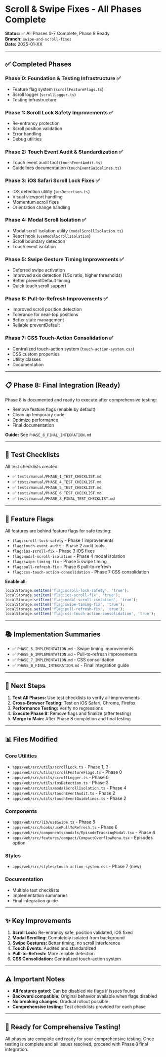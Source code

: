 # Scroll & Swipe Fixes - All Phases Complete

**Status:** ✅ All Phases 0-7 Complete, Phase 8 Ready  
**Branch:** `swipe-and-scroll-fixes`  
**Date:** 2025-01-XX

---

## ✅ Completed Phases

### Phase 0: Foundation & Testing Infrastructure ✅
- Feature flag system (`scrollFeatureFlags.ts`)
- Scroll logger (`scrollLogger.ts`)
- Testing infrastructure

### Phase 1: Scroll Lock Safety Improvements ✅
- Re-entrancy protection
- Scroll position validation
- Error handling
- Debug utilities

### Phase 2: Touch Event Audit & Standardization ✅
- Touch event audit tool (`touchEventAudit.ts`)
- Guidelines documentation (`touchEventGuidelines.ts`)

### Phase 3: iOS Safari Scroll Lock Fixes ✅
- iOS detection utility (`iosDetection.ts`)
- Visual viewport handling
- Momentum scroll fixes
- Orientation change handling

### Phase 4: Modal Scroll Isolation ✅
- Modal scroll isolation utility (`modalScrollIsolation.ts`)
- React hook (`useModalScrollIsolation`)
- Scroll boundary detection
- Touch event isolation

### Phase 5: Swipe Gesture Timing Improvements ✅
- Deferred swipe activation
- Improved axis detection (1.5x ratio, higher thresholds)
- Better preventDefault timing
- Quick touch scroll support

### Phase 6: Pull-to-Refresh Improvements ✅
- Improved scroll position detection
- Tolerance for near-top positions
- Better state management
- Reliable preventDefault

### Phase 7: CSS Touch-Action Consolidation ✅
- Centralized touch-action system (`touch-action-system.css`)
- CSS custom properties
- Utility classes
- Documentation

---

## 📋 Phase 8: Final Integration (Ready)

Phase 8 is documented and ready to execute after comprehensive testing:
- Remove feature flags (enable by default)
- Clean up temporary code
- Optimize performance
- Final documentation

**Guide:** See `PHASE_8_FINAL_INTEGRATION.md`

---

## 📝 Test Checklists

All test checklists created:
- ✅ `tests/manual/PHASE_1_TEST_CHECKLIST.md`
- ✅ `tests/manual/PHASE_4_TEST_CHECKLIST.md`
- ✅ `tests/manual/PHASE_5_TEST_CHECKLIST.md`
- ✅ `tests/manual/PHASE_6_TEST_CHECKLIST.md`
- ✅ `tests/manual/PHASE_8_FINAL_TEST_CHECKLIST.md`

---

## 🎯 Feature Flags

All features are behind feature flags for safe testing:

- `flag:scroll-lock-safety` - Phase 1 improvements
- `flag:touch-event-audit` - Phase 2 audit tools
- `flag:ios-scroll-fix` - Phase 3 iOS fixes
- `flag:modal-scroll-isolation` - Phase 4 modal isolation
- `flag:swipe-timing-fix` - Phase 5 swipe timing
- `flag:pull-refresh-fix` - Phase 6 pull-to-refresh
- `flag:css-touch-action-consolidation` - Phase 7 CSS consolidation

**Enable all:**
```javascript
localStorage.setItem('flag:scroll-lock-safety', 'true');
localStorage.setItem('flag:ios-scroll-fix', 'true');
localStorage.setItem('flag:modal-scroll-isolation', 'true');
localStorage.setItem('flag:swipe-timing-fix', 'true');
localStorage.setItem('flag:pull-refresh-fix', 'true');
localStorage.setItem('flag:css-touch-action-consolidation', 'true');
```

---

## 📚 Implementation Summaries

- ✅ `PHASE_5_IMPLEMENTATION.md` - Swipe timing improvements
- ✅ `PHASE_6_IMPLEMENTATION.md` - Pull-to-refresh improvements
- ✅ `PHASE_7_IMPLEMENTATION.md` - CSS consolidation
- ✅ `PHASE_8_FINAL_INTEGRATION.md` - Final integration guide

---

## 🚀 Next Steps

1. **Test All Phases:** Use test checklists to verify all improvements
2. **Cross-Browser Testing:** Test on iOS Safari, Chrome, Firefox
3. **Performance Testing:** Verify no regressions
4. **Execute Phase 8:** Remove flags and finalize (after testing)
5. **Merge to Main:** After Phase 8 completion and final testing

---

## 📊 Files Modified

### Core Utilities
- `apps/web/src/utils/scrollLock.ts` - Phase 1, 3
- `apps/web/src/utils/scrollFeatureFlags.ts` - Phase 0
- `apps/web/src/utils/scrollLogger.ts` - Phase 0
- `apps/web/src/utils/iosDetection.ts` - Phase 3
- `apps/web/src/utils/modalScrollIsolation.ts` - Phase 4
- `apps/web/src/utils/touchEventAudit.ts` - Phase 2
- `apps/web/src/utils/touchEventGuidelines.ts` - Phase 2

### Components
- `apps/web/src/lib/useSwipe.ts` - Phase 5
- `apps/web/src/hooks/usePullToRefresh.ts` - Phase 6
- `apps/web/src/components/modals/EpisodeTrackingModal.tsx` - Phase 4
- `apps/web/src/features/compact/CompactOverflowMenu.tsx` - Episodes option

### Styles
- `apps/web/src/styles/touch-action-system.css` - Phase 7 (new)

### Documentation
- Multiple test checklists
- Implementation summaries
- Final integration guide

---

## ✨ Key Improvements

1. **Scroll Lock:** Re-entrancy safe, position validated, iOS fixed
2. **Modal Scrolling:** Completely isolated from background
3. **Swipe Gestures:** Better timing, no scroll interference
4. **Touch Events:** Audited and standardized
5. **Pull-to-Refresh:** More reliable detection
6. **CSS Consolidation:** Centralized touch-action system

---

## ⚠️ Important Notes

- **All features gated:** Can be disabled via flags if issues found
- **Backward compatible:** Original behavior available when flags disabled
- **No breaking changes:** Gradual rollout possible
- **Comprehensive testing:** Test checklists provided for each phase

---

## 🎉 Ready for Comprehensive Testing!

All phases are complete and ready for your comprehensive testing. Once testing is complete and all issues resolved, proceed with Phase 8 final integration.


